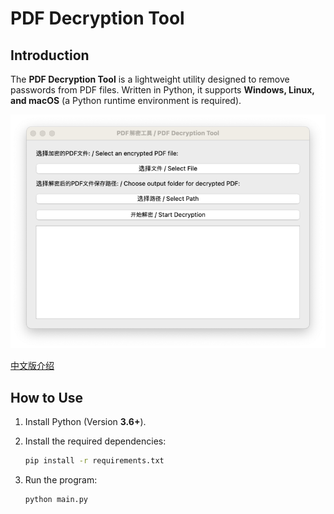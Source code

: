 # PDF Decryption Tool

## Introduction

The **PDF Decryption Tool** is a lightweight utility designed to remove passwords from PDF files. Written in Python, it supports **Windows, Linux, and macOS** (a Python runtime environment is required).

![软件界面预览](./.pics/preview.png)

[中文版介绍](README-ZH.md)

## How to Use

1. Install Python (Version **3.6+**).

2. Install the required dependencies:

   ```bash
   pip install -r requirements.txt
   ```

3. Run the program:

   ```bash
   python main.py
   ```

